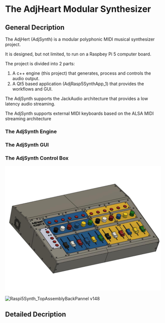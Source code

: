 # The AdjHeart Modular Synthesizer
## General Decription
The AdjHert (AdjSynth) is a modular polyphonic MIDI musical synthesizer project.

It is designed, but not limited, to run on a Raspbey Pi 5 computer board.

The project is divided into 2 parts:
1. A c++ engine (this project) that generates, process and controls the audio output.
2. A Qt5 based application (AdjRasp5SynthApp_1) that provides the workflows and GUI.

The AdjSynth supports the JackAudio architecture that provides a low latency audio streaming.

The AdjSynth supports external MIDI keyboards based on the ALSA MIDI streaming architecture

### The AdjSynth Engine



### The AdjSynth GUI


### The AdjSynth Control Box

![alt text](./images/Raspi5Synth_TopAssemblyv148.jpg "Control Box")

![Raspi5Synth_TopAssemblyBackPannel v148](https://github.com/user-attachments/assets/e490051b-9d72-48fb-8c06-07235d10a3ee)



## Detailed Decription



